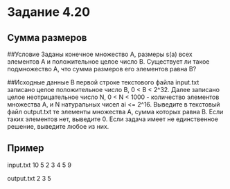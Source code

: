 # Задание 4.20
## Сумма размеров

##Условие
Заданы конечное множество A, размеры s(a) всех элементов A и
положительное целое число B. Существует ли такое подмножество A, что сумма
размеров его элементов равна B?

##Исходные данные
В первой строке текстового файла input.txt записано целое положительное число B, 0 < B < 2^32. 
Далее записано целое неотрицательное число N, 0 < N < 1000 - количество
элементов множества A, и N натуральных чисел ai <= 2^16. Выведите в текстовый файл
output.txt те элементы множества A, сумма которых равна B. Если таких элементов нет,
выведите 0. Если задача имеет не единственное решение, выведите любое из них.

## Пример
input.txt
10
5
2 3 4 5 9

output.txt
2 3 5
